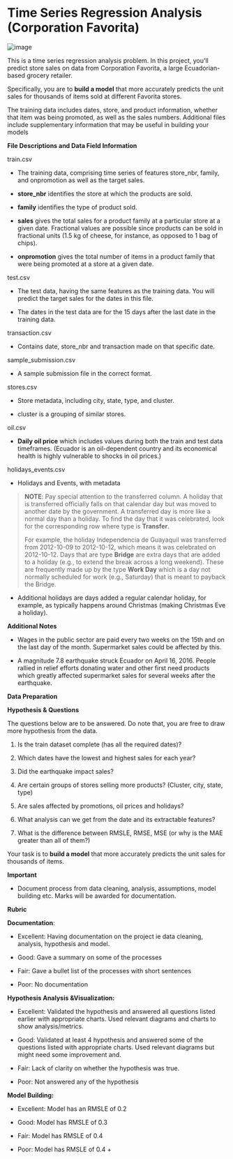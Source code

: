 # **Time Series Regression Analysis (Corporation Favorita)**
![image](https://github.com/Azubi-Africa/Career_Accelerator_LP3-Regression/assets/97846040/8f367d02-afdf-48d7-9ad3-46bd4e93f425)

This is a time series regression analysis problem. In this project, you'll
predict store sales on data from Corporation Favorita, a large
Ecuadorian-based grocery retailer.

Specifically, you are to **build a model** that more accurately predicts
the unit sales for thousands of items sold at different Favorita stores.

The training data includes dates, store, and product information,
whether that item was being promoted, as well as the sales numbers.
Additional files include supplementary information that may be useful in
building your models

**File Descriptions and Data Field Information**

train.csv

-   The training data, comprising time series of features store_nbr, family, 
    and onpromotion as well as the target sales.

-   **store_nbr** identifies the store at which the products are sold.

-   **family** identifies the type of product sold.

-   **sales** gives the total sales for a product family at a particular store
    at a given date. Fractional values are possible since products can be sold in 
    fractional units (1.5 kg of cheese, for instance, as opposed to 1 bag of chips).

-   **onpromotion** gives the total number of items in a product family that
    were being promoted at a store at a given date.

test.csv

-   The test data, having the same features as the training data. You will predict the target sales for the dates in this file.

-   The dates in the test data are for the 15 days after the last date in the training data.

transaction.csv

-   Contains date, store_nbr and transaction made on that specific date.

sample_submission.csv

-   A sample submission file in the correct format.

stores.csv

-   Store metadata, including city, state, type, and cluster.

-   cluster is a grouping of similar stores.

oil.csv

-   **Daily oil price** which includes values during both the train and
     test data timeframes. (Ecuador is an oil-dependent country and its
     economical health is highly vulnerable to shocks in oil prices.)

holidays_events.csv

-   Holidays and Events, with metadata

> **NOTE**: Pay special attention to the transferred column. A holiday
> that is transferred officially falls on that calendar day but was
> moved to another date by the government. A transferred day is more
> like a normal day than a holiday. To find the day that it was
> celebrated, look for the corresponding row where type is **Transfer**.
>
> For example, the holiday Independencia de Guayaquil was transferred
> from 2012-10-09 to 2012-10-12, which means it was celebrated on
> 2012-10-12. Days that are type **Bridge** are extra days that are
> added to a holiday (e.g., to extend the break across a long weekend).
> These are frequently made up by the type **Work Day** which is a day
> not normally scheduled for work (e.g., Saturday) that is meant to
> payback the Bridge.

-   Additional holidays are days added a regular calendar holiday, for
    example, as typically happens around Christmas (making Christmas
    Eve a holiday).

**Additional Notes**

-   Wages in the public sector are paid every two weeks on the 15th and
    on the last day of the month. Supermarket sales could be affected
    by this.

-   A magnitude 7.8 earthquake struck Ecuador on April 16, 2016. People
    rallied in relief efforts donating water and other first need
    products which greatly affected supermarket sales for several
    weeks after the earthquake.

**Data Preparation**

**Hypothesis & Questions**

The questions below are to be answered. Do note that, you are free to
draw more hypothesis from the data.

1.  Is the train dataset complete (has all the required dates)?

2.  Which dates have the lowest and highest sales for each year?

3.  Did the earthquake impact sales?

4.  Are certain groups of stores selling more products? (Cluster, city,
    state, type)

5.  Are sales affected by promotions, oil prices and holidays?

6.  What analysis can we get from the date and its extractable features?

7.  What is the difference between RMSLE, RMSE, MSE (or why is the MAE
    greater than all of them?)

Your task is to **build a model** that more accurately predicts the unit
sales for thousands of items.

**Important**

-   Document process from data cleaning, analysis, assumptions, model
    building etc. Marks will be awarded for documentation.

**Rubric**

**Documentation**:

-   Excellent: Having documentation on the project ie data cleaning,
    analysis, hypothesis and model.

-   Good: Gave a summary on some of the processes

-   Fair: Gave a bullet list of the processes with short sentences

-   Poor: No documentation

**Hypothesis Analysis &Visualization:**

-   Excellent: Validated the hypothesis and answered all questions
    listed earlier with appropriate charts. Used relevant diagrams and
    charts to show analysis/metrics.

-   Good: Validated at least 4 hypothesis and answered some of the
    questions listed with appropriate charts. Used relevant diagrams but
    might need some improvement and.

-   Fair: Lack of clarity on whether the hypothesis was true.

-   Poor: Not answered any of the hypothesis

**Model Building:**

-   Excellent: Model has an RMSLE of 0.2

-   Good: Model has RMSLE of 0.3

-   Fair: Model has RMSLE of 0.4

-   Poor: Model has RMSLE of 0.4 +
